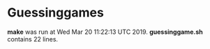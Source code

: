 # Guessinggames
**make** was run at Wed Mar 20 11:22:13 UTC 2019.
**guessinggame.sh** contains 22 lines.
